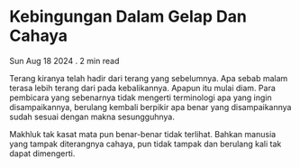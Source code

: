 # Kebingungan Dalam Gelap Dan Cahaya

Sun Aug 18 2024 . 2 min read

Terang kiranya telah hadir dari terang yang sebelumnya. Apa sebab malam terasa lebih terang dari pada kebalikannya. Apapun itu mulai diam. Para pembicara yang sebenarnya tidak mengerti terminologi apa yang ingin disampaikannya, berulang kembali berpikir apa benar yang disampaikannya sudah sesuai dengan makna sesungguhnya.

Makhluk tak kasat mata pun benar-benar tidak terlihat. Bahkan manusia yang tampak diterangnya cahaya, pun tidak tampak dan berulang kali tak dapat dimengerti.
